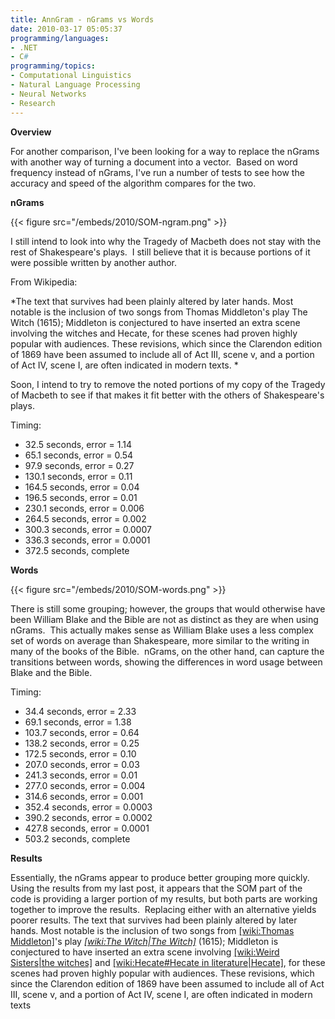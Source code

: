 ```yaml
---
title: AnnGram - nGrams vs Words
date: 2010-03-17 05:05:37
programming/languages:
- .NET
- C#
programming/topics:
- Computational Linguistics
- Natural Language Processing
- Neural Networks
- Research
---
```

**Overview**

For another comparison, I've been looking for a way to replace the nGrams with another way of turning a document into a vector.  Based on word frequency instead of nGrams, I've run a number of tests to see how the accuracy and speed of the algorithm compares for the two.

**nGrams**

{{< figure src="/embeds/2010/SOM-ngram.png" >}}

I still intend to look into why the Tragedy of Macbeth does not stay with the rest of Shakespeare's plays.  I still believe that it is because portions of it were possible written by another author.

<!--more-->

From Wikipedia:

*The text that survives had been plainly altered by later hands. Most notable is the inclusion of two songs from Thomas Middleton's play The Witch (1615); Middleton is conjectured to have inserted an extra scene involving the witches and Hecate, for these scenes had proven highly popular with audiences. These revisions, which since the Clarendon edition of 1869 have been assumed to include all of Act III, scene v, and a portion of Act IV, scene I, are often indicated in modern texts. *

Soon, I intend to try to remove the noted portions of my copy of the Tragedy of Macbeth to see if that makes it fit better with the others of Shakespeare's plays.

Timing:

* 32.5 seconds, error = 1.14
* 65.1 seconds, error = 0.54
* 97.9 seconds, error = 0.27
* 130.1 seconds, error = 0.11
* 164.5 seconds, error = 0.04
* 196.5 seconds, error = 0.01
* 230.1 seconds, error = 0.006
* 264.5 seconds, error = 0.002
* 300.3 seconds, error = 0.0007
* 336.3 seconds, error = 0.0001
* 372.5 seconds, complete

**Words**

{{< figure src="/embeds/2010/SOM-words.png" >}}

There is still some grouping; however, the groups that would otherwise have been William Blake and the Bible are not as distinct as they are when using nGrams.  This actually makes sense as William Blake uses a less complex set of words on average than Shakespeare, more similar to the writing in many of the books of the Bible.  nGrams, on the other hand, can capture the transitions between words, showing the differences in word usage between Blake and the Bible.

Timing:

* 34.4 seconds, error = 2.33
* 69.1 seconds, error = 1.38
* 103.7 seconds, error = 0.64
* 138.2 seconds, error = 0.25
* 172.5 seconds, error = 0.10
* 207.0 seconds, error = 0.03
* 241.3 seconds, error = 0.01
* 277.0 seconds, error = 0.004
* 314.6 seconds, error = 0.001
* 352.4 seconds, error = 0.0003
* 390.2 seconds, error = 0.0002
* 427.8 seconds, error = 0.0001
* 503.2 seconds, complete

**Results**

Essentially, the nGrams appear to produce better grouping more quickly.  Using the results from my last post, it appears that the SOM part of the code is providing a larger portion of my results, but both parts are working together to improve the results.  Replacing either with an alternative yields poorer results.
The text that survives had been plainly altered by later hands. Most  notable is the inclusion of two songs from [[wiki:Thomas Middleton]]()'s play *[[wiki:The Witch|The  Witch]]()* (1615); Middleton is conjectured to have inserted an extra  scene involving [[wiki:Weird Sisters|the witches]]() and [[wiki:Hecate#Hecate in literature|Hecate]](), for these scenes had proven highly popular  with audiences. These revisions, which since the Clarendon edition of  1869 have been assumed to include all of Act III, scene v, and a portion  of Act IV, scene I, are often indicated in modern texts